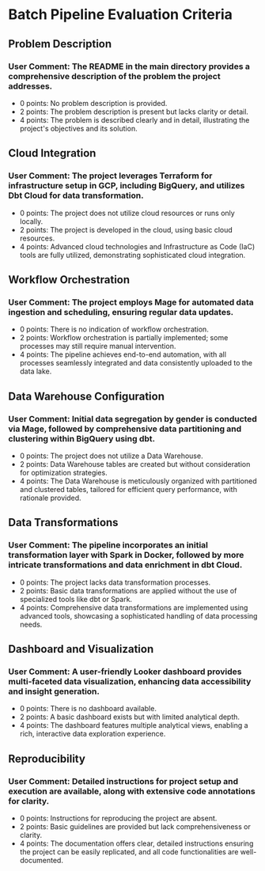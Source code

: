 # Batch Pipeline Evaluation Criteria

## Problem Description
### User Comment: The README in the main directory provides a comprehensive description of the problem the project addresses. 
- 0 points: No problem description is provided.
- 2 points: The problem description is present but lacks clarity or detail. 
- 4 points: The problem is described clearly and in detail, illustrating the project's objectives and its solution.

## Cloud Integration
### User Comment: The project leverages Terraform for infrastructure setup in GCP, including BigQuery, and utilizes Dbt Cloud for data transformation.
- 0 points: The project does not utilize cloud resources or runs only locally.
- 2 points: The project is developed in the cloud, using basic cloud resources.
- 4 points: Advanced cloud technologies and Infrastructure as Code (IaC) tools are fully utilized, demonstrating sophisticated cloud integration.

## Workflow Orchestration
### User Comment: The project employs Mage for automated data ingestion and scheduling, ensuring regular data updates.
- 0 points: There is no indication of workflow orchestration.
- 2 points: Workflow orchestration is partially implemented; some processes may still require manual intervention.
- 4 points: The pipeline achieves end-to-end automation, with all processes seamlessly integrated and data consistently uploaded to the data lake.

## Data Warehouse Configuration
### User Comment: Initial data segregation by gender is conducted via Mage, followed by comprehensive data partitioning and clustering within BigQuery using dbt.
- 0 points: The project does not utilize a Data Warehouse.
- 2 points: Data Warehouse tables are created but without consideration for optimization strategies.
- 4 points: The Data Warehouse is meticulously organized with partitioned and clustered tables, tailored for efficient query performance, with rationale provided.

## Data Transformations
### User Comment: The pipeline incorporates an initial transformation layer with Spark in Docker, followed by more intricate transformations and data enrichment in dbt Cloud.
- 0 points: The project lacks data transformation processes.
- 2 points: Basic data transformations are applied without the use of specialized tools like dbt or Spark.
- 4 points: Comprehensive data transformations are implemented using advanced tools, showcasing a sophisticated handling of data processing needs.

## Dashboard and Visualization
### User Comment: A user-friendly Looker dashboard provides multi-faceted data visualization, enhancing data accessibility and insight generation.
- 0 points: There is no dashboard available.
- 2 points: A basic dashboard exists but with limited analytical depth.
- 4 points: The dashboard features multiple analytical views, enabling a rich, interactive data exploration experience.

## Reproducibility
### User Comment: Detailed instructions for project setup and execution are available, along with extensive code annotations for clarity.
- 0 points: Instructions for reproducing the project are absent.
- 2 points: Basic guidelines are provided but lack comprehensiveness or clarity.
- 4 points: The documentation offers clear, detailed instructions ensuring the project can be easily replicated, and all code functionalities are well-documented.
